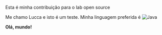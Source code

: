Esta é minha contribuição para o lab open source

Me chamo Lucca e isto é um teste. Minha linguagem preferida é ![Java](https://img.shields.io/badge/java-%23ED8B00.svg?style=for-the-badge&logo=openjdk&logoColor=white)

**Olá, mundo!**
